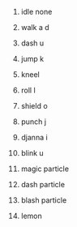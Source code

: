 1. idle none
2. walk a d
3. dash u
4. jump k
5. kneel
6. roll l
7. shield o

21. punch j

23. djanna i
24. blink u
25. magic particle
25. dash particle
26. blash particle
28. lemon